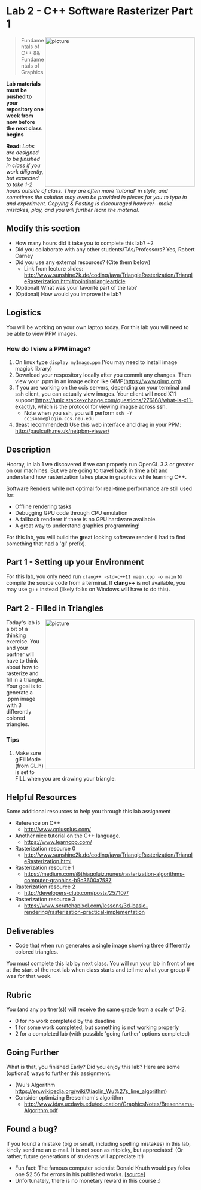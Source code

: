 # Lab 2 - C++ Software Rasterizer Part 1

<img align="right" src="https://upload.wikimedia.org/wikipedia/commons/c/c2/LineBresenham.gif" width="400px" alt="picture">

> Fundamentals of C++ && Fundamentals of Graphics

**Lab materials must be pushed to your repository one week from now before the next class begins**

**Read:** *Labs are designed to be finished in class if you work diligently, but expected to take 1-2 hours outside of class. They are often more 'tutorial' in style, and sometimes the solution may even be provided in pieces for you to type in and experiment. Copying & Pasting is discouraged however--make mistakes, play, and you will further learn the material.*

## Modify this section

- How many hours did it take you to complete this lab? ~2
- Did you collaborate with any other students/TAs/Professors? Yes, Robert Carney
- Did you use any external resources? (Cite them below)
  - Link from lecture slides: http://www.sunshine2k.de/coding/java/TriangleRasterization/TriangleRasterization.html#pointintrianglearticle
- (Optional) What was your favorite part of the lab?
- (Optional) How would you improve the lab?

## Logistics

You will be working on your own laptop today. For this lab you will need to be able to view PPM images.

### How do I view a PPM image?

1. On linux type `display myImage.ppm` (You may need to install image magick library)
2. Download your respository locally after you commit any changes. Then view your .ppm in an image editor like GIMP(https://www.gimp.org).
3. If you are working on the ccis servers, depending on your terminal and ssh client, you can actually view images. Your client will need X11 support(https://unix.stackexchange.com/questions/276168/what-is-x11-exactly), which is the protocol for viewing imagse across ssh. 
	- Note when you ssh, you will perform `ssh -Y ccisname@login.ccs.neu.edu`
4. (least recommended) Use this web interface and drag in your PPM: http://paulcuth.me.uk/netpbm-viewer/

## Description

Hooray, in lab 1 we discovered if we can properly run OpenGL 3.3 or greater on our machines. But we are going to travel back in time a bit and understand how rasterization takes place in graphics while learning C++.

Software Renders while not optimal for real-time performance are still used for:

- Offline rendering tasks
- Debugging GPU code through CPU emulation
- A fallback renderer if there is no GPU hardware available.
- A great way to understand graphics programming!

For this lab, you will build the **g**reat **l**ooking software render (I had to find something that had a 'gl' prefix).

## Part 1 - Setting up your Environment

For this lab, you only need run `clang++ -std=c++11 main.cpp -o main` to compile the source code from a terminal. If **clang++** is not available, you may use g++ instead (likely folks on Windows will have to do this).

## Part 2 - Filled in Triangles

<img align="right" src="http://www.sunshine2k.de/coding/java/TriangleRasterization/generalTriangle.png" width="400px" alt="picture">

Today's lab is a bit of a thinking exercise. You and your partner will have to think about how to rasterize and fill in a triangle. Your goal is to generate a .ppm image with 3 differently colored triangles.

### Tips

1. Make sure glFillMode (from GL.h) is set to FILL when you are drawing your triangle.

## Helpful Resources

Some additional resources to help you through this lab assignment

- Reference on C++
  - http://www.cplusplus.com/
- Another nice tutorial on the C++ language.
  - https://www.learncpp.com/
- Rasterization resource 0
  - http://www.sunshine2k.de/coding/java/TriangleRasterization/TriangleRasterization.html
- Rasterization resource 1
  - https://medium.com/@thiagoluiz.nunes/rasterization-algorithms-computer-graphics-b9c3600a7587
- Rasterization resource 2
  - http://developers-club.com/posts/257107/
- Rasterization resource 3
  - https://www.scratchapixel.com/lessons/3d-basic-rendering/rasterization-practical-implementation

## Deliverables

- Code that when run generates a single image showing three differently colored triangles.

You must complete this lab by next class. You will run your lab in front of me at the start of the next lab when class starts and tell me what your group # was for that week.

## Rubric

You (and any partner(s)) will receive the same grade from a scale of 0-2.

- 0 for no work completed by the deadline
- 1 for some work completed, but something is not working properly
- 2 for a completed lab (with possible 'going further' options completed)

## Going Further

What is that, you finished Early? Did you enjoy this lab? Here are some (optional) ways to further this assignment.

- (Wu's Algorithm https://en.wikipedia.org/wiki/Xiaolin_Wu%27s_line_algorithm)
- Consider optimizing Bresenham's algorithm
  - http://www.idav.ucdavis.edu/education/GraphicsNotes/Bresenhams-Algorithm.pdf

## Found a bug?

If you found a mistake (big or small, including spelling mistakes) in this lab, kindly send me an e-mail. It is not seen as nitpicky, but appreciated! (Or rather, future generations of students will appreciate it!)

- Fun fact: The famous computer scientist Donald Knuth would pay folks one $2.56 for errors in his published works. [[source](https://en.wikipedia.org/wiki/Knuth_reward_check)]
- Unfortunately, there is no monetary reward in this course :)
